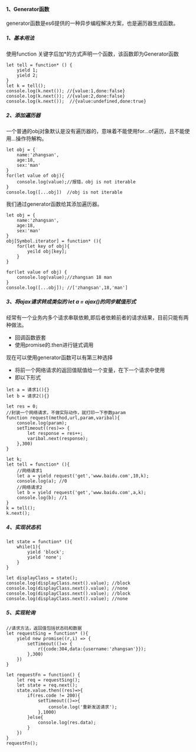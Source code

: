 #### 1、Generator函数
generator函数是es6提供的一种异步编程解决方案，也是遍历器生成函数。
##### 1、基本用法
使用function 关键字后加*的方式声明一个函数，该函数即为Generator函数

```
let tell = function* () {
    yield 1;
    yield 2;
}
let k = tell();
console.log(k.next()); //{value:1,done:false}
console.log(k.next()); //{value:2,done:false}
console.log(k.next());  //{value:undefined,done:true}
```
##### 2、添加遍历器
一个普通的obj对象默认是没有遍历器的，意味着不能使用for...of遍历，且不能使用...操作符解构。

```
let obj = {
    name:'zhangsan',
    age:18,
    sex:'man'
}
for(let value of obj){
    console.log(value);//报错，obj is not iterable
}
console.log([...obj])  //obj is not iterable
```
我们通过generator函数给其添加遍历器。

```
let obj = {
    name:'zhangsan',
    age:18,
    sex:'man'
}
obj[Symbol.iterator] = function* (){
    for(let key of obj){
        yeild obj[key];
    }
}

for(let value of obj) {
    console.log(value);//zhangsan 18 man
}
console.log([...obj]); //['zhangsan',18,'man']
```
##### 3、将ajax请求转成类似的 let a = ajax()的同步赋值形式
经常有一个业务内多个请求串联依赖,即后者依赖前者的请求结果，目前只能有两种做法。
- 回调函数嵌套
- 使用promise的.then进行链式调用

现在可以使用generator函数可以有第三种选择

- 将前一个网络请求的返回值赋值给一个变量，在下一个请求中使用
- 即以下形式

```
let a = 请求1(){}
let b = 请求2(){}

let res = 0;
//封装一个网络请求，不做实际动作，就打印一下参数param
function request(method,url,param,varibal){
    console.log(param);
    setTimeout((res)=> {
        let response = res++;
        varibal.next(response);
    },300)
}

let k;
let tell = function* (){
    //网络请求1
    let a = yield request('get','www.baidu.com',10,k);
    console.log(a); //0
    //网络请求2
    let b = yield request('get','www.baidu.com',a,k);
    console.log(b); //1
}
k = tell();
k.next();
```
##### 4、实现状态机

```
let state = function* (){
    while(1){
        yield 'block';
        yield 'none';
    }
}

let displayClass = state();
console.log(displayClass.next().value); //block
console.log(displayClass.next().value); //none
console.log(displayClass.next().value); //block
console.log(displayClass.next().value); //none
```
##### 5、实现轮询
```
//请求方法，返回值包括状态码和数据
let requestSing = function* (){
    yield new promise((r,i) => {
        setTimeout(()=> {
            r({code:304,data:{username:'zhangsan'}});
        },300)
    })
}

let requestFn = function() {
    let req = requestSing();
    let state = req.next();
    state.value.then((res)=>{
        if(res.code != 200){
            setTimeout(()=>{
                console.log('重新发送请求');
            },1000)
        }else{
            console.log(res.data);
        }
    })
}
requestFn();
```


